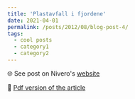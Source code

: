 ```yaml
---
title: 'Plastavfall i fjordene'
date: 2021-04-01
permalink: /posts/2012/08/blog-post-4/
tags:
  - cool posts
  - category1
  - category2
---
```


🌐 See post on Nivero's [website](https://www.nivero.no/blogg/plastavfall-i-fjordene)

📝 [Pdf version of the article](/files/www-nivero-no-blogg-plastavfall-i-fjordene.pdf)